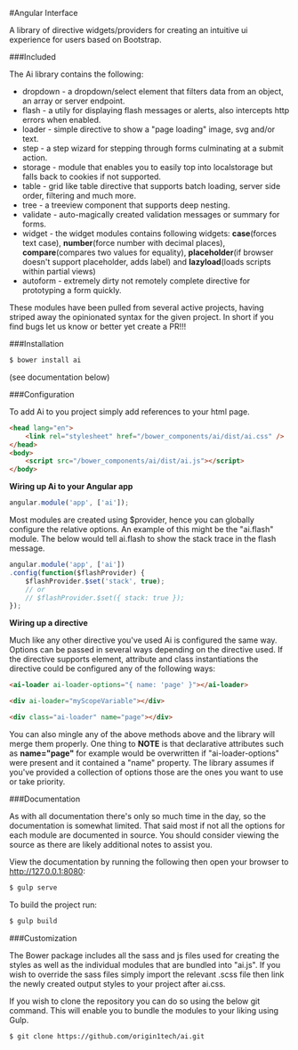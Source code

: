 #Angular Interface

A library of directive widgets/providers for creating an intuitive ui experience for users based on Bootstrap.

###Included

The Ai library contains the following: 

- dropdown - a dropdown/select element that filters data from an object, an array or server endpoint.
- flash - a utily for displaying flash messages or alerts, also intercepts http errors when enabled.
- loader - simple directive to show a "page loading" image, svg and/or text.
- step - a step wizard for stepping through forms culminating at a submit action.
- storage - module that enables you to easily top into localstorage but falls back to cookies if not supported.
- table - grid like table directive that supports batch loading, server side order, filtering and much more.
- tree - a treeview component that supports deep nesting.
- validate - auto-magically created validation messages or summary for forms.
- widget - the widget modules contains following widgets: **case**(forces text case), **number**(force number with decimal places),
          **compare**(compares two values for equality), **placeholder**(if browser doesn't support placeholder, adds label)
          and **lazyload**(loads scripts within partial views)
- autoform - extremely dirty not remotely complete directive for prototyping a form quickly.

These modules have been pulled from several active projects, having striped away the opinionated syntax for the given
project. In short if you find bugs let us know or better yet create a PR!!!

###Installation

```sh
$ bower install ai
```

(see documentation below)

###Configuration

To add Ai to you project simply add references to your html page.

```html
<head lang="en">
    <link rel="stylesheet" href="/bower_components/ai/dist/ai.css" />
</head>
<body>
    <script src="/bower_components/ai/dist/ai.js"></script>
</body>
```

**Wiring up Ai to your Angular app**

```js
angular.module('app', ['ai']);
```

Most modules are created using $provider, hence you can globally configure the relative options. An example of this
might be the "ai.flash" module. The below would tell ai.flash to show the stack trace in the flash message.

```js
angular.module('app', ['ai'])
.config(function($flashProvider) {
    $flashProvider.$set('stack', true);
    // or
    // $flashProvider.$set({ stack: true });
});
```

**Wiring up a directive**

Much like any other directive you've used Ai is configured the same way. Options can be passed in several ways depending
on the directive used. If the directive supports element, attribute and class instantiations the directive could be 
configured any of the following ways:

```html
<ai-loader ai-loader-options="{ name: 'page' }"></ai-loader>

<div ai-loader="myScopeVariable"></div>

<div class="ai-loader" name="page"></div>
```

You can also mingle any of the above methods above and the library will merge them properly. One thing to **NOTE** is that
declarative attributes such as **name="page"** for example would be overwritten if "ai-loader-options" were present
and it contained a "name" property. The library assumes if you've provided a collection of options those are the ones
you want to use or take priority.

###Documentation

As with all documentation there's only so much time in the day, so the documentation is somewhat limited. That said
most if not all the options for each module are documented in source. You should consider viewing the source as there are
likely additional notes to assist you. 

View the documentation by running the following then open your browser to http://127.0.0.1:8080:

```sh
$ gulp serve
```

To build the project run:

```sh
$ gulp build
```

###Customization

The Bower package includes all the sass and js files used for creating the styles as well as the individual modules that are
bundled into "ai.js". If you wish to override the sass files simply import the relevant .scss file then link the 
newly created output styles to your project after ai.css.

If you wish to clone the repository you can do so using the below git command. This will enable you to bundle the 
modules to your liking using Gulp.

```sh
$ git clone https://github.com/origin1tech/ai.git
```


